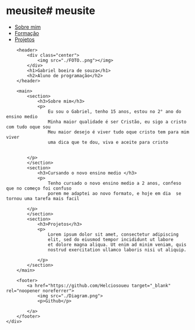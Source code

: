 # meusite# meusite<!DOCTYPE html>
<html lang="en">

<head>
    <meta charset="UTF-8">
    <meta http-equiv="X-UA-Compatible" content="IE=edge">
    <meta name="viewport" content="width=device-width, initial-scale=1.0">
    <title>Helcio</title>
    <link rel="stylesheet" href="style.css">
</head>

<body>
    <div class="container">
        <nav>
            <ul>
                <li>
                    <a href="index.html">Sobre mim</a>
                </li>
                <li>
                    <a href="project.html">Formação</a>
                </li>
                <li>
                    <a href="contact.html">Projetos</a>
                </li>
            </ul>
        </nav>

        <header>
            <div class="center">
                <img src="./FOTO..png"></img>
            </div>
            <h1>Gabriel boeira de souza</h1>
            <h2>Aluno de programação</h2>
        </header>

        <main>
            <section>
                <h3>Sobre mim</h3>
                <p>
                    Eu sou o Gabriel, tenho 15 anos, estou no 2° ano do ensino medio
                    Minha maior qualidade é ser Cristão, eu sigo a cristo com tudo oque sou
                    Meu maior desejo é viver tudo oque cristo tem para mim viver
                    uma dica que te dou, viva e aceite para cristo

    
            </p>
            </section>
            <section>
                <h3>Cursando o novo ensino medio </h3>
                <p>
                    Tenho cursado o novo ensino medio a 2 anos, confeso que no começo foi confuso
                    porem me adaptei ao novo formato, e hoje em dia  se tornou uma tarefa mais facil
                                     
            </p>
            </section>
            <section>
                <h3>Projetos</h3>
                <p>
                    Lorem ipsum dolor sit amet, consectetur adipiscing
                    elit, sed do eiusmod tempor incididunt ut labore
                    et dolore magna aliqua. Ut enim ad minim veniam, quis
                    nostrud exercitation ullamco laboris nisi ut aliquip.
                    
                </p>
            </section>
        </main>

        <footer>
            <a href="https://github.com/Helciosoueu target="_blank" rel="noopener noreferrer">
                <img src="./Diagram.png">
                <p>Github</p>
            
            </a>
        </footer>
    </div>

</body>

</html>
